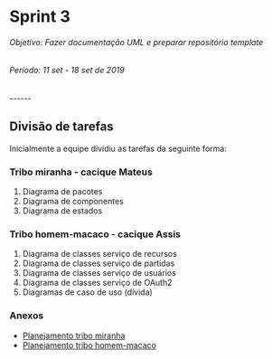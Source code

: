# Sprint 3

<h6>Objetivo: Fazer documentação UML e preparar repositório template</h6>
<h6>Período: 11 set - 18 set de 2019</h6>
------



## Divisão de tarefas

Inicialmente a equipe dividiu as tarefas da seguinte forma:

### Tribo miranha - cacique Mateus
1. Diagrama de pacotes
1. Diagrama de componentes
1. Diagrama de estados


### Tribo homem-macaco - cacique Assis
1. Diagrama de classes serviço de recursos
1. Diagrama de classes serviço de partidas
1. Diagrama de classes serviço de usuários
1. Diagrama de classes serviço de OAuth2
1. Diagramas de caso de uso (dívida)

### Anexos

- [Planejamento tribo miranha](../tribo_miranha/sprint_3/inicio_sprint_3.md)
- [Planejamento tribo homem-macaco](../tribo_homem_macaco/sprint_3/inicio_sprint_3.md)